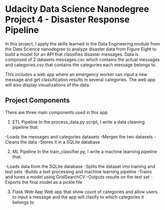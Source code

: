 # Udacity Data Science Nanodegree Project 4 - Disaster Response Pipeline

In this project, I apply the skills learned in the Data Engineering module from the Data Science nanodegree to analyze disaster data from Figure Eight to build a model for an API that classifies disaster messages. Data is composed of 2 datasets messages.csv which contains the actual messages and categories.csv that contains the categories each message belongs to.

This includes a web app where an emergency worker can input a new message and get classification results in several categories. The web app will also display visualizations of the data.

## Project Components
There are three main components used in this app.

1. ETL Pipeline
In the process_data.py script, I write a data cleaning pipeline that:

-Loads the messages and categories datasets
-Merges the two datasets
-Cleans the data
-Stores it in a SQLite database

2. ML Pipeline
In the train_classifier.py, I write a machine learning pipeline that:

-Loads data from the SQLite database
-Splits the dataset into training and test sets
-Builds a text processing and machine learning pipeline
-Trains and tunes a model using GridSearchCV
-Outputs results on the test set
-Exports the final model as a pickle file

3. Flask Web App
Web app that show count of categories and allow users to input a message and the app will clasify to which categories it belongs to
